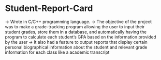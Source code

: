 # Student-Report-Card
-> Wrote in C/C++ programming language.
-> The objective of the project was to make a grade-tracking program allowing the user to input their student grades, store them in a database, and automatically having the program to calculate each student’s GPA based on the information provided by the user
-> It also had a feature to output reports that display certain personal biographical information about the student and relevant grade information for each class like a academic transcript
